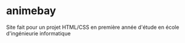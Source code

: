 # animebay
Site fait pour un projet HTML/CSS en première année d'étude en école d'ingénieurie informatique
